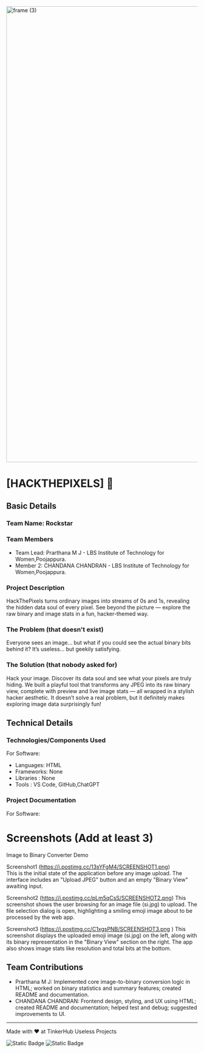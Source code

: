 <img width="3188" height="1202" alt="frame (3)" src="https://github.com/user-attachments/assets/517ad8e9-ad22-457d-9538-a9e62d137cd7" />


# [HACKTHEPIXELS] 🎯


## Basic Details
### Team Name: Rockstar


### Team Members
- Team Lead: Prarthana M J - LBS Institute of Technology for Women,Poojappura.
- Member 2: CHANDANA CHANDRAN - LBS Institute of Technology for Women,Poojappura.


### Project Description
HackThePixels turns ordinary images into streams of 0s and 1s, revealing the hidden data soul of every pixel.
See beyond the picture — explore the raw binary and image stats in a fun, hacker-themed way.

### The Problem (that doesn't exist)
Everyone sees an image… but what if you could see the actual binary bits behind it?
It’s useless… but geekily satisfying.

### The Solution (that nobody asked for)
Hack your image. Discover its data soul and see what your pixels are truly hiding.
We built a playful tool that transforms any JPEG into its raw binary view, complete with preview and live image  stats — all wrapped in a stylish hacker aesthetic.
It doesn’t solve a real problem, but it definitely makes exploring image data surprisingly fun!

## Technical Details
### Technologies/Components Used
For Software:
- Languages: HTML
- Frameworks: None  
- Libraries : None 
- Tools : VS Code, GitHub,ChatGPT

### Project Documentation
For Software:

# Screenshots (Add at least 3)
Image to Binary Converter Demo

Screenshot1 (https://i.postimg.cc/13sYFgM4/SCREENSHOT1.png)  
This is the initial state of the application before any image upload. The interface includes an "Upload JPEG" button and an empty "Binary View" awaiting input. 

Screenshot2 (https://i.postimg.cc/pLm5qCsS/SCREENSHOT2.png)
This screenshot shows the user browsing for an image file (si.jpg) to upload. The file selection dialog is open, highlighting a smiling emoji image about to be processed by the web app.

Screenshot3 (https://i.postimg.cc/C1xgsPNB/SCREENSHOT3.png )
This screenshot displays the uploaded emoji image (si.jpg) on the left, along with its binary representation in the "Binary View" section on the right. The app also shows image stats like resolution and total bits at the bottom.


## Team Contributions
- Prarthana M J: Implemented core image-to-binary conversion logic in HTML; worked on binary statistics and summary features; created README and documentation.
- CHANDANA CHANDRAN: Frontend design, styling, and UX using HTML; created README and documentation; helped test and debug; suggested improvements to UI.

---
Made with ❤️ at TinkerHub Useless Projects 

![Static Badge](https://img.shields.io/badge/TinkerHub-24?color=%23000000&link=https%3A%2F%2Fwww.tinkerhub.org%2F)
![Static Badge](https://img.shields.io/badge/UselessProjects--25-25?link=https%3A%2F%2Fwww.tinkerhub.org%2Fevents%2FQ2Q1TQKX6Q%2FUseless%2520Projects)



